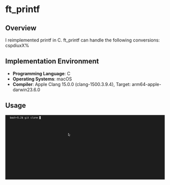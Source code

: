 # ft_printf

## Overview
I reimplemented printf in C.
ft_printf can handle the following conversions: cspdiuxX%

## Implementation Environment

- **Programming Language**: C
- **Operating Systems**: macOS
- **Compiler**: Apple Clang 15.0.0 (clang-1500.3.9.4), Target: arm64-apple-darwin23.6.0

## Usage
![gif](https://github.com/retakashi/ft_printf/blob/master/ft_printf.gif)
